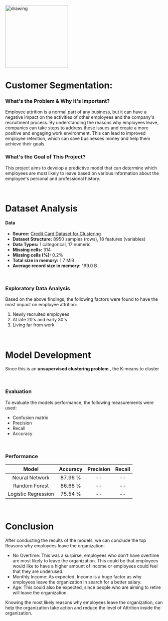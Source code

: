 <img src="https://i.giphy.com/media/kf8bMrmElVACLbFCDg/giphy.webp" alt="drawing" width="200"/>

# Customer Segmentation: 

### What's the Problem & Why it's Important?
Employee attrition is a normal part of any business, but it can have a negative impact on the activities of other employees and the company's recruitment process. By understanding the reasons why employees leave, companies can take steps to address these issues and create a more positive and engaging work environment. This can lead to improved employee retention, which can save businesses money and help them achieve their goals.

### What's the Goal of This Project?
This project aims to develop a predictive model that can determine which employees are most likely to leave based on various information about the employee's personal and professional history.

&nbsp;

# Dataset Analysis
#### Data
* **Source:** [Credit Card Dataset for Clustering](https://www.kaggle.com/datasets/arjunbhasin2013/ccdata)
* **Dataset Structure:** 8950 samples (rows), 18 features (variables)
* **Data Types:** 1 categorical, 17 numeric
* **Missing cells:** 314
* **Missing cells (%):**	0.2%
* **Total size in memory:**	1.7 MiB
* **Average record size in memory:**	199.0 B

&nbsp;
### Exploratory Data Analysis
Based on the above findings, the following factors were found to have the most impact on employee attrition:
1. Newly recruited employees 
2. At late 20's and early 30's 
3. Living far from work 

&nbsp;
# Model Development
Since this is an **unsupervised clustering problem** , the K-means to cluster
  
&nbsp;
### Evaluation
To evaluate the models performance, the following measurements were used:
* Confusion matrix
* Precision
* Recall
* Accuracy

&nbsp;
### Performance

| Model | Accuracy    | Precision    | Recall    |
| :---:   | :---: | :---: | :---: |
| Neural Network | 87.96 %   | --   | --   |
| Random Forest | 86.68 %   | --   | --   |
| Logistic Regression | 75.54 %   | --   | --   |

&nbsp;
# Conclusion
After conducting the results of the models, we can conclude the top Reasons why employees leave the organization:
* No Overtime: This was a surpirse, employees who don't have overtime are most likely to leave the organization. This could be that employees would like to have a higher amount of income or employees could feel that they are underused.
* Monthly Income: As expected, Income is a huge factor as why employees leave the organization in search for a better salary.
* Age: This could also be expected, since people who are aiming to retire will leave the organization.
  
Knowing the most likely reasons why employees leave the organization, can help the organization take action and reduce the level of Attrition inside the organization.




